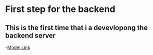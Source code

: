 # First step for the backend 

## This is the first time that i a devevlopong the backend server 
-[Model Link](https://app.eraser.io/workspace/TDlb6uVEaE5QsgPbe3xx?origin=share)